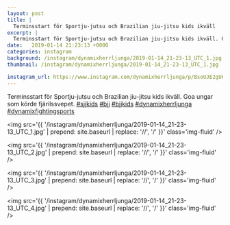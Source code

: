 ```yaml
---
layout: post
title: |
  Terminsstart för Sportju-jutsu och Brazilian jiu-jitsu kids ikväll
excerpt: |
  Terminsstart för Sportju-jutsu och Brazilian jiu-jitsu kids ikväll. Goa ungar som körde fjärilssvepet.     
date:   2019-01-14 21:23:13 +0000
categories: instagram
background: /instagram/dynamixherrljunga/2019-01-14_21-23-13_UTC_1.jpg
thumbnail: /instagram/dynamixherrljunga/2019-01-14_21-23-13_UTC_1.jpg

instagram_url: https://www.instagram.com/dynamixherrljunga/p/BsoUJE2gU6m
---
```

Terminsstart för Sportju-jutsu och Brazilian jiu-jitsu kids ikväll. Goa ungar som körde fjärilssvepet. [#sjjkids](https://www.instagram.com/explore/tags/sjjkids/) [#bjj](https://www.instagram.com/explore/tags/bjj/) [#bjjkids](https://www.instagram.com/explore/tags/bjjkids/) [#dynamixherrljunga](https://www.instagram.com/explore/tags/dynamixherrljunga/) [#dynamixfightingsports](https://www.instagram.com/explore/tags/dynamixfightingsports/)



<img src='{{ '/instagram/dynamixherrljunga/2019-01-14_21-23-13_UTC_1.jpg' | prepend: site.baseurl | replace: '//', '/' }}' class='img-fluid' />


<img src='{{ '/instagram/dynamixherrljunga/2019-01-14_21-23-13_UTC_2.jpg' | prepend: site.baseurl | replace: '//', '/' }}' class='img-fluid' />


<img src='{{ '/instagram/dynamixherrljunga/2019-01-14_21-23-13_UTC_3.jpg' | prepend: site.baseurl | replace: '//', '/' }}' class='img-fluid' />


<img src='{{ '/instagram/dynamixherrljunga/2019-01-14_21-23-13_UTC_4.jpg' | prepend: site.baseurl | replace: '//', '/' }}' class='img-fluid' />
